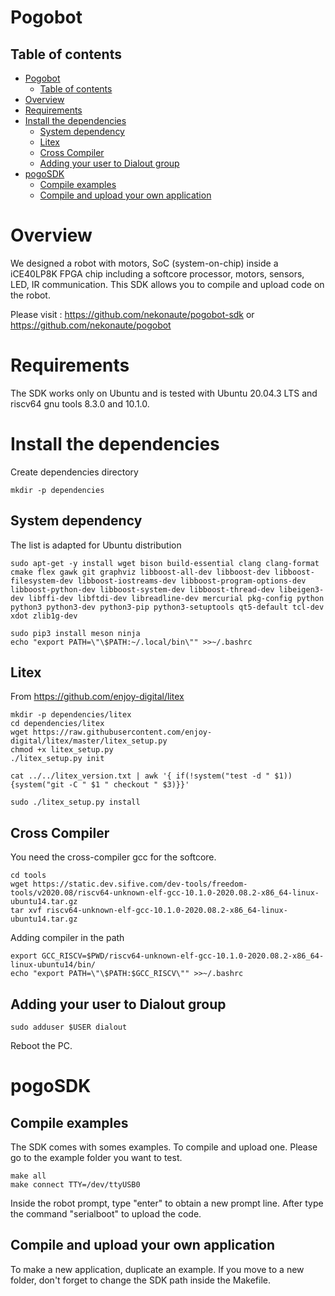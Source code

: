 Pogobot
=======

Table of contents
-----------------

- [Pogobot](#pogobot)
  - [Table of contents](#table-of-contents)
- [Overview](#overview)
- [Requirements](#requirements)
- [Install the dependencies](#install-the-dependencies)
  - [System dependency](#system-dependency)
  - [Litex](#litex)
  - [Cross Compiler](#cross-compiler)
  - [Adding your user to Dialout group](#adding-your-user-to-dialout-group)
- [pogoSDK](#pogosdk)
  - [Compile examples](#compile-examples)
  - [Compile and upload your own application](#compile-and-upload-your-own-application)



Overview
========

We designed a robot with motors, SoC (system-on-chip) inside a
iCE40LP8K FPGA chip including a softcore processor, motors, sensors, LED, IR communication.
This SDK allows you to compile and upload code on the robot.

Please visit : https://github.com/nekonaute/pogobot-sdk or https://github.com/nekonaute/pogobot

Requirements
============

The SDK works only on Ubuntu and is tested with Ubuntu 20.04.3 LTS and riscv64 gnu tools 8.3.0 and 10.1.0.


Install the dependencies
========================

Create dependencies directory

    mkdir -p dependencies

System dependency
-----------------

The list is adapted for Ubuntu distribution

    sudo apt-get -y install wget bison build-essential clang clang-format cmake flex gawk git graphviz libboost-all-dev libboost-dev libboost-filesystem-dev libboost-iostreams-dev libboost-program-options-dev libboost-python-dev libboost-system-dev libboost-thread-dev libeigen3-dev libffi-dev libftdi-dev libreadline-dev mercurial pkg-config python python3 python3-dev python3-pip python3-setuptools qt5-default tcl-dev xdot zlib1g-dev

    sudo pip3 install meson ninja
    echo "export PATH=\"\$PATH:~/.local/bin\"" >>~/.bashrc

Litex
-----

From https://github.com/enjoy-digital/litex

    mkdir -p dependencies/litex
    cd dependencies/litex
    wget https://raw.githubusercontent.com/enjoy-digital/litex/master/litex_setup.py
    chmod +x litex_setup.py
    ./litex_setup.py init

    cat ../../litex_version.txt | awk '{ if(!system("test -d " $1)) {system("git -C " $1 " checkout " $3)}}'

    sudo ./litex_setup.py install


Cross Compiler
--------------

You need the cross-compiler gcc for the softcore.

    cd tools
    wget https://static.dev.sifive.com/dev-tools/freedom-tools/v2020.08/riscv64-unknown-elf-gcc-10.1.0-2020.08.2-x86_64-linux-ubuntu14.tar.gz
    tar xvf riscv64-unknown-elf-gcc-10.1.0-2020.08.2-x86_64-linux-ubuntu14.tar.gz

Adding compiler in the path

    export GCC_RISCV=$PWD/riscv64-unknown-elf-gcc-10.1.0-2020.08.2-x86_64-linux-ubuntu14/bin/
    echo "export PATH=\"\$PATH:$GCC_RISCV\"" >>~/.bashrc

Adding your user to Dialout group
---------------------------------

    sudo adduser $USER dialout

Reboot the PC.

pogoSDK
=======

Compile examples
----------------

The SDK comes with somes examples.
To compile and upload one. Please go to the example folder you want to test.

    make all
    make connect TTY=/dev/ttyUSB0

Inside the robot prompt, type "enter" to obtain a new prompt line.
After type the command "serialboot" to upload the code. 


Compile and upload your own application
---------------------------------------

To make a new application, duplicate an example. 
If you move to a new folder, don't forget to change the SDK path inside the Makefile.

